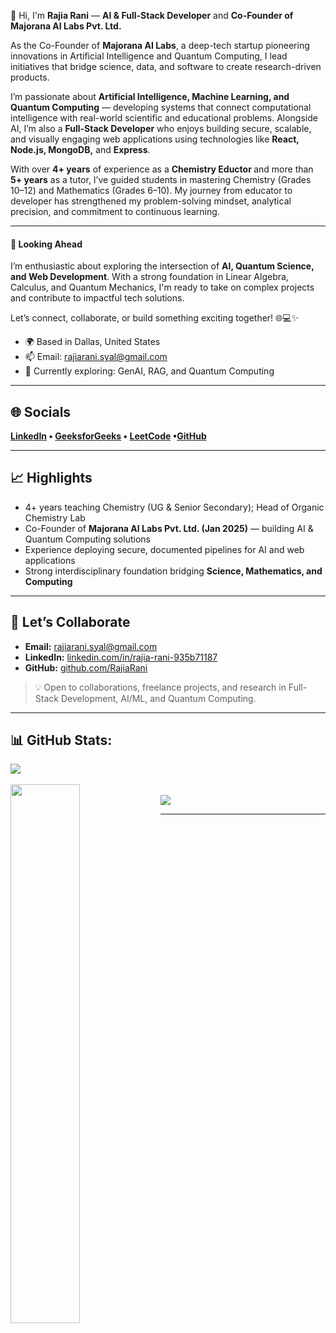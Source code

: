 👋 Hi, I'm <b>Rajia Rani</b> — <b>AI & Full-Stack Developer</b> and <b>Co-Founder of Majorana AI Labs Pvt. Ltd.</b>  
<p>
  As the Co-Founder of <b>Majorana AI Labs</b>, a deep-tech startup pioneering innovations in Artificial Intelligence and Quantum Computing, I lead initiatives that bridge science, data, and software to create research-driven products.  
</p>

<p>
  I’m passionate about <b>Artificial Intelligence, Machine Learning, and Quantum Computing</b> — developing systems that connect computational intelligence with real-world scientific and educational problems.  
  Alongside AI, I’m also a <b>Full-Stack Developer</b> who enjoys building secure, scalable, and visually engaging web applications using technologies like <b>React, Node.js, MongoDB,</b> and <b>Express</b>.
</p>

<p>
  With over <b>4+ years</b> of experience as a <b> Chemistry Eductor </b> and more than <b>5+ years</b> as a tutor, I’ve guided students in mastering Chemistry (Grades 10–12) and Mathematics (Grades 6–10).  
  My journey from educator to developer has strengthened my problem-solving mindset, analytical precision, and commitment to continuous learning.  
</p>

---

<h4>💭 Looking Ahead</h4>
<p>
I’m enthusiastic about exploring the intersection of <b>AI, Quantum Science, and Web Development</b>. With a strong foundation in Linear Algebra, Calculus, and Quantum Mechanics, I'm ready to take on complex projects and contribute to impactful tech solutions.
</p>

<p>Let’s connect, collaborate, or build something exciting together! 🌐💻✨</p>
<ul>
  <li>🌍 Based in Dallas, United States</li>
  <li>📫 Email: <a href="mailto:rajiarani.syal@gmail.com">rajiarani.syal@gmail.com</a></li>
  <li>🧠 Currently exploring: GenAI, RAG, and Quantum Computing</li>
</ul>

---

<h2>🌐 Socials</h2>
<b> <a href="https://www.linkedin.com/in/rajia-rani-935b71187/">LinkedIn</a> • <a href="https://www.geeksforgeeks.org/user/rajiaracwmt/">GeeksforGeeks</a> • <a href="https://leetcode.com/progress/">LeetCode</a> •<a href="https://github.com/RajiaRani">GitHub</a> </b>

---

## 📈 Highlights
- 4+ years teaching Chemistry (UG & Senior Secondary); Head of Organic Chemistry Lab  
- Co-Founder of **Majorana AI Labs Pvt. Ltd. (Jan 2025)** — building AI & Quantum Computing solutions  
- Experience deploying secure, documented pipelines for AI and web applications  
- Strong interdisciplinary foundation bridging **Science, Mathematics, and Computing**

---

## 🤝 Let’s Collaborate
- **Email:** [rajiarani.syal@gmail.com](mailto:rajiarani.syal@gmail.com)  
- **LinkedIn:** [linkedin.com/in/rajia-rani-935b71187](https://www.linkedin.com/in/rajia-rani-935b71187/)  
- **GitHub:** [github.com/RajiaRani](https://github.com/RajiaRani)

> 💡 Open to collaborations, freelance projects, and research in Full-Stack Development, AI/ML, and Quantum Computing.

---

<h2>📊 GitHub Stats:</h2>
<div><img src="https://github-readme-stats.vercel.app/api/top-langs/?username=RajiaRani&theme=dark&hide_border=false&include_all_commits=true&count_private=true&layout=compact"/></div>
</br>
<div><img align="left" width="47%" src="https://github-readme-stats.vercel.app/api?username=RajiaRani&show_icons=true&theme=radical" /></div>
</br>
<div><img src="https://github-readme-streak-stats.herokuapp.com/?user=RajiaRani&theme=dark&hide_border=false" /></div>

---

<!---
RajiaRani/RajiaRani is a ✨ special ✨ repository because its `README.md` appears on your GitHub profile.
You can click the Preview link to take a look at your changes.
--->
